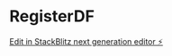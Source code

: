 # RegisterDF

[Edit in StackBlitz next generation editor ⚡️](https://stackblitz.com/~/github.com/MikaelEngvall/RegisterDF)
